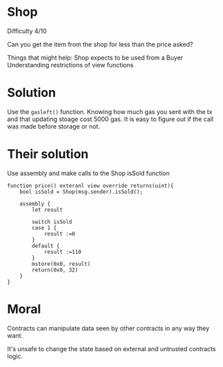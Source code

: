 # Shop

Difficulty 4/10

Сan you get the item from the shop for less than the price asked?

Things that might help:
Shop expects to be used from a Buyer
Understanding restrictions of view functions

# Solution

Use the `gasleft()` function. Knowing how much gas you sent with the tx and that updating stoage cost 5000 gas. It is easy to figure out if the call was made before storage or not.

# Their solution

Use assembly and make calls to the Shop isSold function

```
function price() exteranl view override returns(uint){
    bool isSold = Shop(msg.sender).isSold();

    assembly {
        let result

        switch isSold
        case 1 {
            result :=0
        }
        default {
            result :=110
        }
        mstore(0x0, result)
        return(0x0, 32)
    }
}
```

# Moral

Contracts can manipulate data seen by other contracts in any way they want.

It's unsafe to change the state based on external and untrusted contracts logic.
